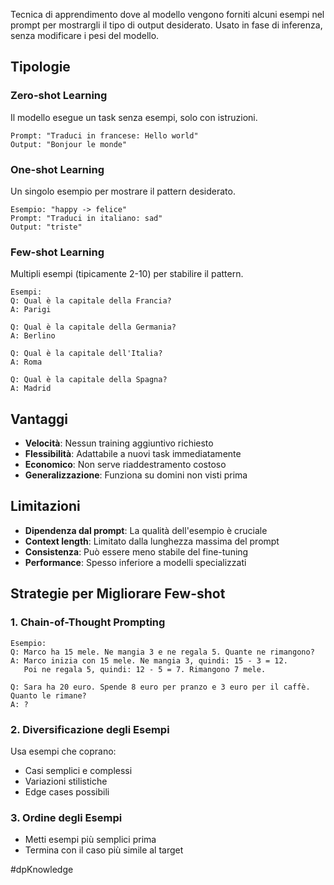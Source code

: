 
Tecnica di apprendimento dove al modello vengono forniti alcuni esempi nel prompt per mostrargli il tipo di output desiderato. Usato in fase di inferenza, senza modificare i pesi del modello.

## Tipologie

### **Zero-shot Learning**

Il modello esegue un task senza esempi, solo con istruzioni.

```
Prompt: "Traduci in francese: Hello world"
Output: "Bonjour le monde"

```

### **One-shot Learning**

Un singolo esempio per mostrare il pattern desiderato.

```
Esempio: "happy -> felice"
Prompt: "Traduci in italiano: sad"
Output: "triste"

```

### **Few-shot Learning**

Multipli esempi (tipicamente 2-10) per stabilire il pattern.

```
Esempi:
Q: Qual è la capitale della Francia?
A: Parigi

Q: Qual è la capitale della Germania?
A: Berlino

Q: Qual è la capitale dell'Italia?
A: Roma

Q: Qual è la capitale della Spagna?
A: Madrid

```

## Vantaggi

- **Velocità**: Nessun training aggiuntivo richiesto
- **Flessibilità**: Adattabile a nuovi task immediatamente
- **Economico**: Non serve riaddestramento costoso
- **Generalizzazione**: Funziona su domini non visti prima

## Limitazioni

- **Dipendenza dal prompt**: La qualità dell'esempio è cruciale
- **Context length**: Limitato dalla lunghezza massima del prompt
- **Consistenza**: Può essere meno stabile del fine-tuning
- **Performance**: Spesso inferiore a modelli specializzati

## Strategie per Migliorare Few-shot

### 1. **Chain-of-Thought Prompting**

```
Esempio:
Q: Marco ha 15 mele. Ne mangia 3 e ne regala 5. Quante ne rimangono?
A: Marco inizia con 15 mele. Ne mangia 3, quindi: 15 - 3 = 12.
   Poi ne regala 5, quindi: 12 - 5 = 7. Rimangono 7 mele.

Q: Sara ha 20 euro. Spende 8 euro per pranzo e 3 euro per il caffè. Quanto le rimane?
A: ?

```

### 2. **Diversificazione degli Esempi**

Usa esempi che coprano:

- Casi semplici e complessi
- Variazioni stilistiche
- Edge cases possibili

### 3. **Ordine degli Esempi**

- Metti esempi più semplici prima
- Termina con il caso più simile al target


#dpKnowledge 